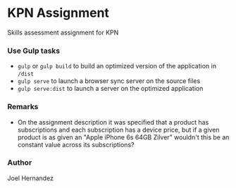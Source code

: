 # KPN Assignment

Skills assessment assignment for KPN

### Use Gulp tasks

* `gulp` or `gulp build` to build an optimized version of the application in `/dist`
* `gulp serve` to launch a browser sync server on the source files
* `gulp serve:dist` to launch a server on the optimized application

### Remarks

 - On the assignment description it was specified that a product has
   subscriptions and each subscription has a device price, but if a
   given product is as given an "Apple iPhone 6s 64GB Zilver" wouldn't
   this be an constant value across its subscriptions?

### Author
Joel Hernandez

